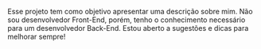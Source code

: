Esse projeto tem como objetivo apresentar uma descrição sobre mim. Não sou desenvolvedor Front-End, porém, tenho o conhecimento necessário para um desenvolvedor Back-End.
Estou aberto a sugestões e dicas para melhorar sempre!
